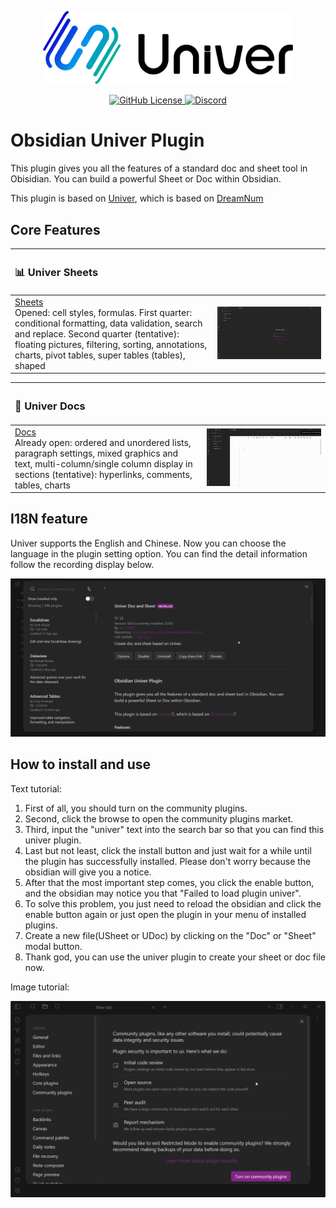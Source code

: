 <p align="center">
    <picture>
        <source media="(prefers-color-scheme: dark)" srcset="./assets/banner-light.png">
        <img src="./assets/banner-dark.png" alt="Univer" width="400" />
    </picture>
</p>

<p align="center">
    <a href="./LICENSE.txt">
        <img src="https://img.shields.io/github/license/dream-num/univer" alt="GitHub License" />
    </a>
    <a href="https://discord.gg/z3NKNT6D2f">
        <img src="https://img.shields.io/discord/1136129819961217077?logo=discord&logoColor=FFFFFF&label=discord&color=5865F2" alt="Discord" />
    </a>
</p>

# Obsidian Univer Plugin
This plugin gives you all the features of a standard doc and sheet tool in Obisidian. You can build a powerful Sheet or Doc within Obsidian.

This plugin is based on [Univer](https://github.com/dream-num/univer), which is based on [DreamNum](https://github.com/dream-num)

## Core Features

| <h3>📊 Univer Sheets</h3> | |
| :------------------------ | :------------------- |
| [Sheets](https://www.univer.ai/examples/sheets/)<br>Opened: cell styles, formulas. First quarter: conditional formatting, data validation, search and replace. Second quarter (tentative): floating pictures, filtering, sorting, annotations, charts, pivot tables, super tables (tables), shaped | ![Sheets](./assets/sheet.gif) |

| <h3>📝 Univer Docs</h3> | |
| :---------------------- | :------------------- |
| [Docs](https://www.univer.ai/examples/docs/)<br>Already open: ordered and unordered lists, paragraph settings, mixed graphics and text, multi-column/single column display in sections (tentative): hyperlinks, comments, tables, charts | ![Docs](./assets/doc.gif) |

## I18N feature

Univer supports the English and Chinese. Now you can choose the language in the plugin setting option. You can find the detail information follow the recording display below.

![img](assets/language.gif)

## How to install and use

Text tutorial:

1. First of all, you should turn on the community plugins.
2. Second, click the browse to open the community plugins market.
3. Third, input the "univer" text into the search bar so that you can find this univer plugin.
4. Last but not least, click the install button and just wait for a while until the plugin has successfully installed. Please don't worry because the obsidian will give you a notice.
5. After that the most important step comes, you click the enable button, and the obsidian may notice you that "Failed to  load plugin univer".
6. To solve this problem, you just need to reload the obsidian and click the enable button again or just open the plugin in your menu of installed plugins.
7. Create a new file(USheet or UDoc) by clicking on the "Doc" or "Sheet" modal button.
8. Thank god, you can use the univer plugin to create your sheet or doc file now.

Image tutorial:

![!img](./assets/use.gif)
